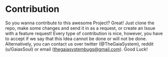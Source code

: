 # Contribution

So you wanna contribute to this awesome Project? Great! Just clone the repo, make some changes and send it in as a request, or create an Issue with a feature request!
Every type of contribution is nice, however, you have to accept if we say that this Idea cannot be done or will not be done. Alternatively, you can contact us over twitter
(@TheGaiaSystem), reddit (u/GaiasSoul) or email (thegaiasystembugs@gmail.com). Good Luck!
